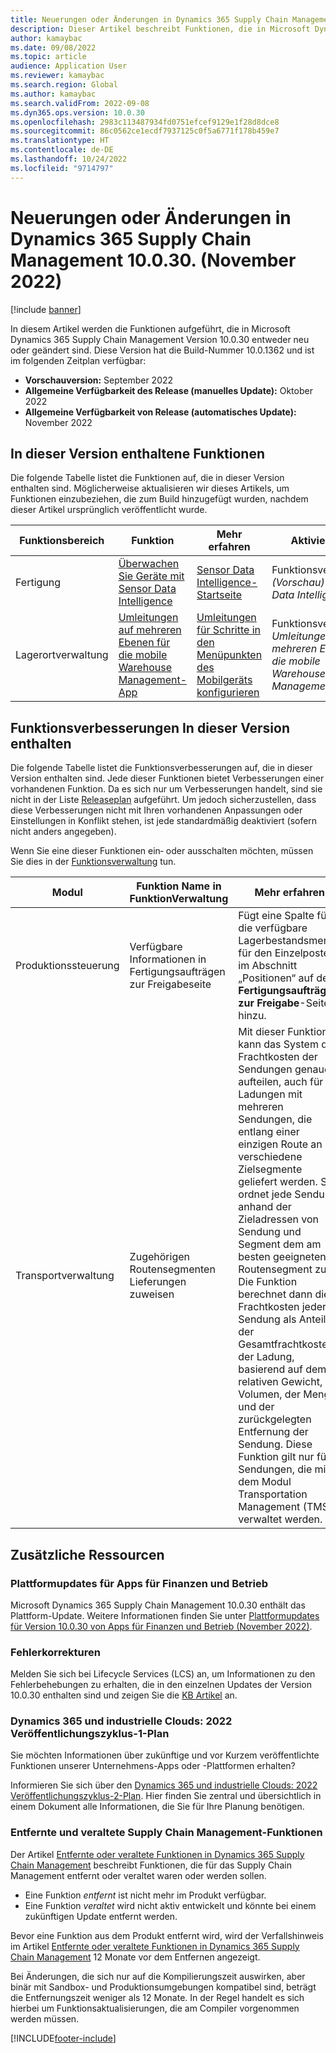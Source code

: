 ```yaml
---
title: Neuerungen oder Änderungen in Dynamics 365 Supply Chain Management 10.0.30. (November 2022)
description: Dieser Artikel beschreibt Funktionen, die in Microsoft Dynamics 365 Supply Chain Management 10.0.30 neu oder geändert wurden.
author: kamaybac
ms.date: 09/08/2022
ms.topic: article
audience: Application User
ms.reviewer: kamaybac
ms.search.region: Global
ms.author: kamaybac
ms.search.validFrom: 2022-09-08
ms.dyn365.ops.version: 10.0.30
ms.openlocfilehash: 2983c113487934fd0751efcef9129e1f28d8dce8
ms.sourcegitcommit: 86c0562ce1ecdf7937125c0f5a6771f178b459e7
ms.translationtype: HT
ms.contentlocale: de-DE
ms.lasthandoff: 10/24/2022
ms.locfileid: "9714797"
---
```

# <a name="whats-new-or-changed-in-dynamics-365-supply-chain-management-10030-november-2022"></a>Neuerungen oder Änderungen in Dynamics 365 Supply Chain Management 10.0.30. (November 2022)

[!include [banner](../includes/banner.md)]

In diesem Artikel werden die Funktionen aufgeführt, die in Microsoft Dynamics 365 Supply Chain Management Version 10.0.30 entweder neu oder geändert sind. Diese Version hat die Build-Nummer 10.0.1362 und ist im folgenden Zeitplan verfügbar:

- **Vorschauversion:** September 2022
- **Allgemeine Verfügbarkeit des Release (manuelles Update):** Oktober 2022
- **Allgemeine Verfügbarkeit von Release (automatisches Update):** November 2022

## <a name="features-included-in-this-release"></a>In dieser Version enthaltene Funktionen

Die folgende Tabelle listet die Funktionen auf, die in dieser Version enthalten sind. Möglicherweise aktualisieren wir dieses Artikels, um Funktionen einzubeziehen, die zum Build hinzugefügt wurden, nachdem dieser Artikel ursprünglich veröffentlicht wurde.

| Funktionsbereich | Funktion | Mehr erfahren | Aktiviert von   |
|---|---|---|---|
| Fertigung | [Überwachen Sie Geräte mit Sensor Data Intelligence](/dynamics365-release-plan/2022wave2/finance-operations/dynamics365-supply-chain-management/monitor-equipment-sensor-data-intelligence) | [Sensor Data Intelligence-Startseite](../sensor-data-intelligence/sdi-home-page.md) | Funktionsverwaltung:<br>*(Vorschau) Sensor Data Intelligence* |
| Lagerortverwaltung | [Umleitungen auf mehreren Ebenen für die mobile Warehouse Management-App](/dynamics365-release-plan/2022wave2/finance-operations/dynamics365-supply-chain-management/multi-level-detours-warehouse-management-mobile-app) | [Umleitungen für Schritte in den Menüpunkten des Mobilgeräts konfigurieren](../warehousing/warehouse-app-detours.md) | Funktionsverwaltung:<br>*Umleitungen auf mehreren Ebenen für die mobile Warehouse Management-App* |

## <a name="feature-enhancements-included-in-this-release"></a>Funktionsverbesserungen In dieser Version enthalten

Die folgende Tabelle listet die Funktionsverbesserungen auf, die in dieser Version enthalten sind. Jede dieser Funktionen bietet Verbesserungen einer vorhandenen Funktion. Da es sich nur um Verbesserungen handelt, sind sie nicht in der Liste [Releaseplan](/dynamics365-release-plan/2022wave1/finance-operations/dynamics365-supply-chain-management/planned-features) aufgeführt. Um jedoch sicherzustellen, dass diese Verbesserungen nicht mit Ihren vorhandenen Anpassungen oder Einstellungen in Konflikt stehen, ist jede standardmäßig deaktiviert (sofern nicht anders angegeben).

Wenn Sie eine dieser Funktionen ein‑ oder ausschalten möchten, müssen Sie dies in der [Funktionsverwaltung](../../fin-ops-core/fin-ops/get-started/feature-management/feature-management-overview.md) tun.

| Modul | Funktion Name in FunktionVerwaltung | Mehr erfahren |
|---|---|---|
| Produktionssteuerung | Verfügbare Informationen in Fertigungsaufträgen zur Freigabeseite | Fügt eine Spalte für die verfügbare Lagerbestandsmenge für den Einzelposten im Abschnitt „Positionen“ auf der **Fertigungsaufträge zur Freigabe**-Seite hinzu. |
| Transportverwaltung | Zugehörigen Routensegmenten Lieferungen zuweisen | Mit dieser Funktion kann das System die Frachtkosten der Sendungen genauer aufteilen, auch für Ladungen mit mehreren Sendungen, die entlang einer einzigen Route an verschiedene Zielsegmente geliefert werden. Sie ordnet jede Sendung anhand der Zieladressen von Sendung und Segment dem am besten geeigneten Routensegment zu. Die Funktion berechnet dann die Frachtkosten jeder Sendung als Anteil der Gesamtfrachtkosten der Ladung, basierend auf dem relativen Gewicht, Volumen, der Menge und der zurückgelegten Entfernung der Sendung. Diese Funktion gilt nur für Sendungen, die mit dem Modul Transportation Management (TMS) verwaltet werden. |

## <a name="additional-resources"></a>Zusätzliche Ressourcen

### <a name="platform-updates-for-finance-and-operations-apps"></a>Plattformupdates für Apps für Finanzen und Betrieb

Microsoft Dynamics 365 Supply Chain Management 10.0.30 enthält das Plattform-Update. Weitere Informationen finden Sie unter [Plattformupdates für Version 10.0.30 von Apps für Finanzen und Betrieb (November 2022)](../../fin-ops-core/dev-itpro/get-started/whats-new-platform-updates-10-0-30.md).

### <a name="bug-fixes"></a>Fehlerkorrekturen

Melden Sie sich bei Lifecycle Services (LCS) an, um Informationen zu den Fehlerbehebungen zu erhalten, die in den einzelnen Updates der Version 10.0.30 enthalten sind und zeigen Sie die [KB Artikel](https://fix.lcs.dynamics.com/Issue/Details?bugId=745468) an.

### <a name="dynamics-365-and-industry-clouds-2022-release-wave-1-plan"></a>Dynamics 365 und industrielle Clouds: 2022 Veröffentlichungszyklus-1-Plan

Sie möchten Informationen über zukünftige und vor Kurzem veröffentlichte Funktionen unserer Unternehmens-Apps oder -Plattformen erhalten?

Informieren Sie sich über den [Dynamics 365 und industrielle Clouds: 2022 Veröffentlichungszyklus-2-Plan](/dynamics365-release-plan/2022wave2/). Hier finden Sie zentral und übersichtlich in einem Dokument alle Informationen, die Sie für Ihre Planung benötigen.

### <a name="removed-and-deprecated-supply-chain-management-features"></a>Entfernte und veraltete Supply Chain Management-Funktionen

Der Artikel [Entfernte oder veraltete Funktionen in Dynamics 365 Supply Chain Management](removed-deprecated-features-scm-updates.md) beschreibt Funktionen, die für das Supply Chain Management entfernt oder veraltet waren oder werden sollen.

- Eine Funktion *entfernt* ist nicht mehr im Produkt verfügbar.
- Eine Funktion *veraltet* wird nicht aktiv entwickelt und könnte bei einem zukünftigen Update entfernt werden.

Bevor eine Funktion aus dem Produkt entfernt wird, wird der Verfallshinweis im Artikel [Entfernte oder veraltete Funktionen in Dynamics 365 Supply Chain Management](removed-deprecated-features-scm-updates.md) 12 Monate vor dem Entfernen angezeigt.

Bei Änderungen, die sich nur auf die Kompilierungszeit auswirken, aber binär mit Sandbox- und Produktionsumgebungen kompatibel sind, beträgt die Entfernungszeit weniger als 12 Monate. In der Regel handelt es sich hierbei um Funktionsaktualisierungen, die am Compiler vorgenommen werden müssen.

[!INCLUDE[footer-include](../../includes/footer-banner.md)]
